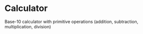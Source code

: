 # Calculator
Base-10 calculator with primitive operations (addition, subtraction, multiplication, division)
